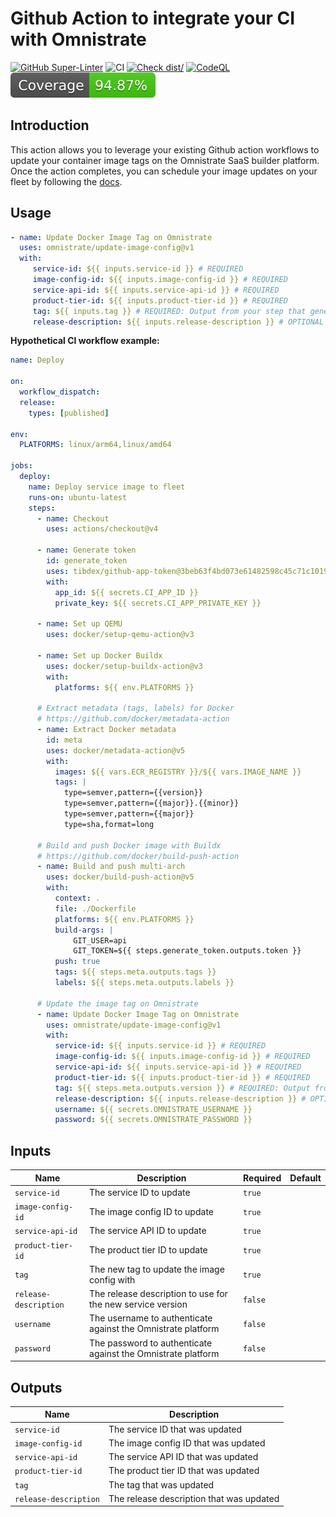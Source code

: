 # Github Action to integrate your CI with Omnistrate

[![GitHub Super-Linter](https://github.com/omnistrate/update-image-config/actions/workflows/linter.yml/badge.svg)](https://github.com/super-linter/super-linter)
![CI](https://github.com/omnistrate/update-image-config/actions/workflows/ci.yml/badge.svg)
[![Check dist/](https://github.com/omnistrate/update-image-config/actions/workflows/check-dist.yml/badge.svg)](https://github.com/actions/typescript-action/actions/workflows/check-dist.yml)
[![CodeQL](https://github.com/omnistrate/update-image-config/actions/workflows/codeql-analysis.yml/badge.svg)](https://github.com/actions/typescript-action/actions/workflows/codeql-analysis.yml)
[![Coverage](./badges/coverage.svg)](./badges/coverage.svg)

## Introduction

This action allows you to leverage your existing Github action workflows
to update your container image tags on the Omnistrate SaaS builder platform. Once the action completes,
you can schedule your image updates on your fleet by following the [docs](https://docs.omnistrate.com/guides/patching/).

## Usage

```yaml
- name: Update Docker Image Tag on Omnistrate
  uses: omnistrate/update-image-config@v1
  with:
     service-id: ${{ inputs.service-id }} # REQUIRED
     image-config-id: ${{ inputs.image-config-id }} # REQUIRED
     service-api-id: ${{ inputs.service-api-id }} # REQUIRED
     product-tier-id: ${{ inputs.product-tier-id }} # REQUIRED
     tag: ${{ inputs.tag }} # REQUIRED: Output from your step that generates the new tag
     release-description: ${{ inputs.release-description }} # OPTIONAL
```

**Hypothetical CI workflow example:**

```yaml
name: Deploy

on:
  workflow_dispatch:
  release:
    types: [published]

env:
  PLATFORMS: linux/arm64,linux/amd64

jobs:
  deploy:
    name: Deploy service image to fleet
    runs-on: ubuntu-latest
    steps:
      - name: Checkout
        uses: actions/checkout@v4
    
      - name: Generate token
        id: generate_token
        uses: tibdex/github-app-token@3beb63f4bd073e61482598c45c71c1019b59b73a
        with:
          app_id: ${{ secrets.CI_APP_ID }}
          private_key: ${{ secrets.CI_APP_PRIVATE_KEY }}
        
      - name: Set up QEMU
        uses: docker/setup-qemu-action@v3

      - name: Set up Docker Buildx
        uses: docker/setup-buildx-action@v3
        with: 
          platforms: ${{ env.PLATFORMS }}

      # Extract metadata (tags, labels) for Docker
      # https://github.com/docker/metadata-action
      - name: Extract Docker metadata
        id: meta
        uses: docker/metadata-action@v5
        with:
          images: ${{ vars.ECR_REGISTRY }}/${{ vars.IMAGE_NAME }}
          tags: |         
            type=semver,pattern={{version}}
            type=semver,pattern={{major}}.{{minor}}
            type=semver,pattern={{major}}
            type=sha,format=long

      # Build and push Docker image with Buildx
      # https://github.com/docker/build-push-action
      - name: Build and push multi-arch
        uses: docker/build-push-action@v5
        with:
          context: .
          file: ./Dockerfile
          platforms: ${{ env.PLATFORMS }}
          build-args: |
              GIT_USER=api 
              GIT_TOKEN=${{ steps.generate_token.outputs.token }}
          push: true
          tags: ${{ steps.meta.outputs.tags }}
          labels: ${{ steps.meta.outputs.labels }}

      # Update the image tag on Omnistrate
      - name: Update Docker Image Tag on Omnistrate
        uses: omnistrate/update-image-config@v1
        with:
          service-id: ${{ inputs.service-id }} # REQUIRED
          image-config-id: ${{ inputs.image-config-id }} # REQUIRED
          service-api-id: ${{ inputs.service-api-id }} # REQUIRED
          product-tier-id: ${{ inputs.product-tier-id }} # REQUIRED
          tag: ${{ steps.meta.outputs.version }} # REQUIRED: Output from your step that generates the new tag
          release-description: ${{ inputs.release-description }} # OPTIONAL
          username: ${{ secrets.OMNISTRATE_USERNAME }}
          password: ${{ secrets.OMNISTRATE_PASSWORD }}
```

## Inputs
| Name | Description                                                  | Required | Default |
| --- |--------------------------------------------------------------| --- | --- |
| `service-id` | The service ID to update                                     | `true` | |
| `image-config-id` | The image config ID to update                                | `true` | |
| `service-api-id` | The service API ID to update                                 | `true` | |
| `product-tier-id` | The product tier ID to update                                | `true` | |
| `tag` | The new tag to update the image config with                  | `true` | |
| `release-description` | The release description to use for the new service version   | `false` | |
| `username` | The username to authenticate against the Omnistrate platform | `false` | |
| `password` | The password to authenticate against the Omnistrate platform | `false` | |

## Outputs
| Name | Description |
| --- | --- |
| `service-id` | The service ID that was updated |
| `image-config-id` | The image config ID that was updated |
| `service-api-id` | The service API ID that was updated |
| `product-tier-id` | The product tier ID that was updated |
| `tag` | The tag that was updated |
| `release-description` | The release description that was updated |

